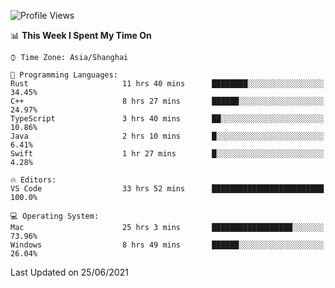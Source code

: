 <!--START_SECTION:waka-->
![Profile Views](http://img.shields.io/badge/Profile%20Views-3-blue)

📊 **This Week I Spent My Time On** 

```text
⌚︎ Time Zone: Asia/Shanghai

💬 Programming Languages: 
Rust                     11 hrs 40 mins      ████████░░░░░░░░░░░░░░░░░   34.45% 
C++                      8 hrs 27 mins       ██████░░░░░░░░░░░░░░░░░░░   24.97% 
TypeScript               3 hrs 40 mins       ██░░░░░░░░░░░░░░░░░░░░░░░   10.86% 
Java                     2 hrs 10 mins       █░░░░░░░░░░░░░░░░░░░░░░░░   6.41% 
Swift                    1 hr 27 mins        █░░░░░░░░░░░░░░░░░░░░░░░░   4.28%

🔥 Editors: 
VS Code                  33 hrs 52 mins      █████████████████████████   100.0%

💻 Operating System: 
Mac                      25 hrs 3 mins       ██████████████████░░░░░░░   73.96% 
Windows                  8 hrs 49 mins       ██████░░░░░░░░░░░░░░░░░░░   26.04%

```


 Last Updated on 25/06/2021
<!--END_SECTION:waka-->
